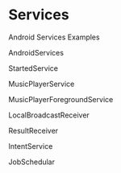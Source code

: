 # Services
Android Services Examples


AndroidServices

StartedService

MusicPlayerService

MusicPlayerForegroundService

LocalBroadcastReceiver

ResultReceiver

IntentService

JobSchedular